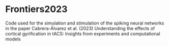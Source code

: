# Frontiers2023
Code used for the simulation and stimulation of the spiking neural networks in the paper Cabrera-Álvarez et al. (2023) Understanding the effects of cortical gyrification in tACS: Insights from experiments and computational models
